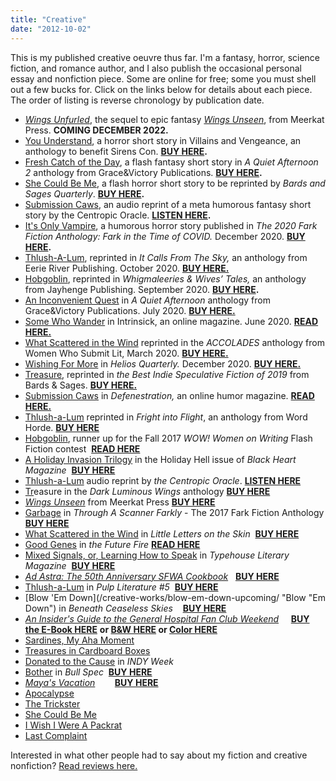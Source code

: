 ```yaml
---
title: "Creative"
date: "2012-10-02"
---
```


This is my published creative oeuvre thus far. I'm a fantasy, horror, science fiction, and romance author, and I also publish the occasional personal essay and nonfiction piece. Some are online for free; some you must shell out a few bucks for. Click on the links below for details about each piece. The order of listing is reverse chronology by publication date.

- [_Wings Unfurled_](/blog/2021/03/30/wings-unfurled-meerkat-press-2022/), the sequel to epic fantasy [_Wings Unseen_](/creative-works/wings-unseen/), from Meerkat Press. **COMING DECEMBER 2022.**
- [You Understand](/creative-works/you-understand/), a horror short story in Villains and Vengeance, an anthology to benefit Sirens Con. **[BUY HERE](https://www.amazon.com/Villains-Vengeance-Sirens-Benefit-Anthology-ebook/dp/B09FDYS3SD).**
- [Fresh Catch of the Day](/creative-works/fresh-catch-day/), a flash fantasy short story in _A Quiet Afternoon 2_ anthology from Grace&Victory Publications. **[BUY HERE](https://payhip.com/b/LqAfQ).**
- [She Could Be Me](/creative-works/she-could-be-me/), a flash horror short story to be reprinted by _Bards and Sages Quarterly_. **[BUY HERE](https://www.amazon.com/dp/B091DWHD2K).**
- [Submission Caws](/creative-works/submission-caws/), an audio reprint of a meta humorous fantasy short story by the Centropic Oracle. **[LISTEN HERE](http://www.centropicoracle.com/library/F0112_SubmissionCaws.php).**
- [It's Only Vampire](/blog/2021/01/27/its-only-vampire-horror/), a humorous horror story published in _The 2020 Fark Fiction Anthology: Fark in the Time of COVID._ December 2020. **[BUY HERE](https://www.amazon.com/Fark-Time-Covid-Fiction-Anthology-ebook/dp/B08QDRPW7M).**
- [Thlush-A-Lum](/creative-works/thlush-a-lum/), reprinted in _It Calls From The Sky,_ an anthology from Eerie River Publishing. October 2020. **[BUY HERE.](https://www.amazon.com/Calls-Sky-Terrifying-Tales-Above/dp/1777275040/ref=tmm_hrd_swatch_0?_encoding=UTF8&qid=&sr=)**
- [Hobgoblin](/creative-works/hobgoblin/), reprinted in _Whigmaleeries & Wives’ Tales,_ an anthology from Jayhenge Publishing. September 2020. **[BUY HERE](https://www.amazon.com/dp/B08HGL7LNY/ref=rdr_kindle_ext_tmb).**
- [An Inconvenient Quest](/creative-works/an-inconvenient-quest/) in _A Quiet Afternoon_ anthology from Grace&Victory Publications. July 2020. **[BUY HERE.](http://www.graceandvictory.ca/afternoon.html)**
- [Some Who Wander](/creative-works/some-who-wander/) in Intrinsick, an online magazine. June 2020. **[READ HERE.](https://www.intrinsick.com/stories/some-who-wander)**
- [What Scattered in the Wind](/creative-works/what-scattered-in-the-wind/) reprinted in the _ACCOLADES_ anthology from Women Who Submit Lit, March 2020. [**BUY HERE.**](https://www.indiebound.org/book/9781733241526)
- [Wishing For More](/creative-works/wishing-for-more/) in _Helios Quarterly._ December 2020. **[BUY HERE.](https://www.amazon.com/Helios-Quarterly-Magazine-Zelda-Knight-ebook/dp/B082Z9DXMW/)**
- [Treasure](/creative-works/treasure/), reprinted in _the Best Indie Speculative Fiction of 2019_ from Bards & Sages. **[BUY HERE.](https://www.amazon.com/Best-Indie-Speculative-Fiction-November/dp/1733082220/ref=sr_1_1?keywords=best+indie+speculative+fiction&qid=1580252850&s=books&sr=1-1)**
- [Submission Caws](/creative-works/submission-caws/) in _Defenestration,_ an online humor magazine. **[READ HERE.](http://www.defenestrationmag.net/2019/08/submission-caws-by-rebecca-gomez-farrell/)**
- [Thlush-a-Lum](/creative-works/thlush-a-lum/) reprinted in _Fright into Flight_, an anthology from Word Horde. **[BUY HERE](https://wordhorde.com/books/fright-into-flight/)**
- [Hobgoblin](/creative-works/hobgoblin/), runner up for the Fall 2017 _WOW! Women on Writing_ Flash Fiction contest  **[READ HERE](http://www.wow-womenonwriting.com/downloads/printable/82-FE1-Rebecca-Gomez-Farrell.html)**
- [A Holiday Invasion Trilogy](/creative-works/a-holiday-invasion-trilogy/) in the Holiday Hell issue of _Black Heart Magazine_  **[BUY HERE](http://blackheartmagazine.com/shop/current-issue/)**
- [Thlush-a-Lum](/creative-works/thlush-a-lum/) audio reprint by _the Centropic Oracle_. **[LISTEN HERE](http://centropicoracle.com/library/F0041_Thlush-A-Lum.php)**
- [Tr](/creative-works/treasure/)easure in the _Dark Luminous Wings_ anthology **[BUY HERE](http://poletopolepublishing.com/books/dark-luminous-wings/)**
- _[Wings Unseen](/creative-works/wings-unseen/)_ from Meerkat Press **[BUY HERE](https://www.amazon.com/s/ref=nb_sb_noss_1?url=search-alias%3Daps&field-keywords=wings+unseen)**
- [Garbage](/creative-works/garbage/) in _Through A Scanner Farkly_ - The 2017 Fark Fiction Anthology **[BUY HERE](http://amzn.to/2kQwjVL)**
- [What Scattered in the Wind](/creative-works/what-scattered-in-the-wind/) in _Little Letters on the Skin_  **[BUY HERE](https://www.amazon.com/s/ref=nb_sb_noss_1_sa_stripbooks?url=search-alias%3Dstripbooks&field-keywords=little+letters+on+the+skin)**
- [Good Genes](/creative-works/good-genes/) in _the Future Fire_ **[READ HERE](http://futurefire.net/2016.38/fiction/goodgenes.html)**
- [Mixed Signals, or, Learning How to Speak](/creative-works/mixed-signals-or-learning-how-to-speak/) in _Typehouse Literary Magazine_  **[BUY HERE](http://peoples-ink.com/typehouse-literary-magazine/)**
- _[Ad Astra: The 50th Anniversary SFWA Cookbook](/creative-works/ad-astra-the-50th-anniversary-sfwa-cookbook/)_   **[BUY HERE](https://www.sfwa.org/sfwa-publications/preorder-your-sfwa-cookbook-now/)**
- [Thlush-a-Lum](/creative-works/thlush-a-lum/) in _Pulp Literature #5_  **[BUY HERE](http://pulpliterature.com/upcoming-issues/issue-5-winter-2015/)**
- [Blow 'Em Down](/creative-works/blow-em-down-upcoming/ "Blow "Em Down") in _Beneath Ceaseless Skies_    [**BUY HERE**](http://www.amazon.com/Beneath-Ceaseless-Anniversary-Double-Issue-ebook/dp/B00FDUE076/ref=sr_1_1?s=books&ie=UTF8&qid=1380501332&sr=1-1 "Amazon Link")
- _[An Insider's Guide to the General Hospital Fan Club Weekend](/creative-works/an-insiders-guide-to-the-general-hospital-fan-club-weekend/)_     [**BUY the E-Book HERE**](http://www.amazon.com/Insiders-General-Hospital-Weekend-ebook/dp/B00DW1DPU6/ "Amazon Link") **or [B&W HERE](https://www.createspace.com/4369841 "B&W Buy Link") or [Color HERE](https://www.createspace.com/4422674 "Color Buy Link")**
- [Sardines, My Aha Moment](/creative-works/sardines-my-aha-moment/ "Sardines Aha Moment")
- [Treasures in Cardboard Boxes](/creative-works/treasures-in-cardboard-boxes/ "Treasures in Cardboard Boxes")
- [Donated to the Cause](/creative-works/donated-to-the-cause/ "Donated to the Cause") in _INDY Week_
- [Bother](/creative-works/bother/ "Bother Bull Spec") in _Bull Spec_  **[BUY HERE](https://www.paypal.com/us/cgi-bin/webscr?cmd=_flow&SESSION=roWUNoiPBBVlMyCNF0KRXr7QjmBeHOkezqIWkPpz4TX-ofrMEZ7B0Hn5hJG&dispatch=50a222a57771920b6a3d7b606239e4d529b525e0b7e69bf0224adecfb0124e9b61f737ba21b08198c3bf94e94910b98592d3f6a39690aaea "Bull Spec Issue #5 Purchase Page")**
- _[Maya's Vacation](/mayas-vacation/ "Maya's Vacation")_        **[BUY HERE](http://www.amazon.com/Mayas-Vacation-ebook/dp/B004UB1REI/ref=sr_1_1?ie=UTF8&qid=1380500960&sr=8-1&keywords=maya%27s+vacation "Amazon Page")**
- [Apocalypse](http://www.yesteryearfiction.com/2011/03/31211.html "Yesteryear Fiction")
- [The Trickster](/creative-works/the-trickster/ "The Trickster")
- [She Could Be Me](/creative-works/she-could-be-me/ "She Could Be Me")
- [I Wish I Were A Packrat](/creative-works/i-wish-i-were-a-packrat/ "I Wish I Were A Packrat")
- [Last Complaint](/creative-works/last-complaint/ "Last Complaint")

<!--more-->

Interested in what other people had to say about my fiction and creative nonfiction? [Read reviews here.](/reviews "Reviews")
